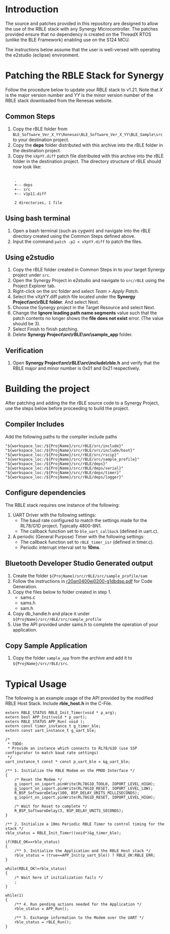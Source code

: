 # Introduction #
The source and patches provided in this repository are designed to allow the use of the RBLE stack with any Synergy Microcontroller.
The patches provided ensure that no dependency is created on the ThreadX RTOS (unlike the BLE Framework) enabling use on the S124 MCU.

The instructions below assume that the user is well-versed with operating the e2studio (eclipse) environment.

# Patching the RBLE Stack for Synergy #
Follow the procedure below to update your RBLE stack to v1.21. Note that *X* is the major version number and *YY* is the minor version number of the RBLE stack downloaded from the Renesas website.

## Common Steps ##

1. Copy the rBLE folder from ```BLE_Software_Ver_X_YY\Renesas\BLE_Software_Ver_X_YY\BLE_Sample\src``` to your destination project.
2. Copy the **deps** folder distributed with this archive into the rBLE folder in the destination project.
3. Copy the ```vXpYY.diff``` patch file distributed with this archive into the rBLE folder in the destination project. The directory structure of rBLE should now look like: 

```

    .
    +-- deps
    +-- src
    +-- v1p11.diff

    2 directories, 1 file
```

## Using bash terminal ##
1. Open a bash terminal (such as cygwin) and navigate into the rBLE directory created using the Common Steps defined above.
2. Input the command ``` patch -p2 < vXpYY.diff ``` to patch the files.

## Using e2studio ##
1. Copy the rBLE folder created in Common Steps in to your target Synergy project under ```src```.
2. Open the Synergy Project in e2studio and navigate to ```src/rBLE``` using the Project Explorer tab.
3. Right-click on the src folder and select *Team > Apply Patch*.
4. Select the vXpYY.diff patch file located under the **Synergy Project\src\rBLE folder**. And select Next.
6. Choose the Synergy project in the Target Resource and select Next.
7. Change the **Ignore leading path name segments** value such that the patch contents no longer shows the **file does not exist** error. (The value should be 3).
8. Select Finish to finish patching.
9. Delete **Synergy Project\src\rBLE\src\sample_app** folder.


## Verification ##
1. Open **Synergy Project\src\rBLE\src\include\rble.h** and verify that the RBLE major and minor number is 0x01 and 0x21 respectively.

# Building the project #
After patching and adding the the rBLE source code to a Synergy Project, use the steps below before proceeding to build the project.
## Compiler Includes ##
Add the following paths to the compiler include paths

    "${workspace_loc:/${ProjName}/src/rBLE/src/include}"
    "${workspace_loc:/${ProjName}/src/rBLE/src/include/host}"
    "${workspace_loc:/${ProjName}/src/rBLE/src/rscip}"
    "${workspace_loc:/${ProjName}/src/rBLE/src/sample_profile}"
    "${workspace_loc:/${ProjName}/src/rBLE/deps}"
    "${workspace_loc:/${ProjName}/src/rBLE/deps/serial}"
    "${workspace_loc:/${ProjName}/src/rBLE/deps/timer}"
    "${workspace_loc:/${ProjName}/src/rBLE/deps/logger}"
	
## Configure dependencies ##
The RBLE stack requires one instance of the following:

1. UART Driver with the following settings:
	- The baud rate configured to match the settings made for the RL78/G1D project. Typically 4800-8N1.
	- The callback function set to ```ble_uart_callback``` (defined in uart.c).
2. A periodic (General Purpose) Timer with the following settings:
	- The callback function set to ```rBLE_timer_isr``` (defined in timer.c).
	- Periodic interrupt interval set to **10ms**.
    
## Bluetooth Developer Studio Generated output ##
1. Create the folder ```${ProjName}/src/rBLE/src/sample_profile/sam```
2. Follow the instructions in [r20an0400ej0200-g1dbdsp.pdf](https://www.renesas.com/en-us/software/D6001494.html) for Code Generation.
3. Copy the files below to folder created in step 1.
	- sams.c
	- sams.h
	- sam.h
4. Copy db_handle.h and place it under ```${ProjName}/src/rBLE/src/sample_profile```
5. Use the API provided under sams.h to complete the operation of your application.

## Copy Sample Application ##
1. Copy the folder ```sample_app``` from the archive and add it to ```${ProjName}/src/rBLE/src```.

# Typical Usage #

The following is an example usage of the API provided by the modified RBLE Host Stack. Include **rble_host.h** in the C-File.

    extern RBLE_STATUS RBLE_Init_Timer(void * p_arg);
    extern bool APP_Init(void * p_uart);
    extern RBLE_STATUS APP_Run( void );
    extern const timer_instance_t g_timer_ble;
    extern const uart_instance_t g_uart_ble;
    
    /* 
     * TODO: 
     * Provide an instance which connects to RL78/G1D (use SSP configurator to match baud rate settings) 
     */
    uart_instance_t const * const p_uart_ble = &g_uart_ble;

    /** 1. Initialize the RBLE Modem on the PMOD Interface */
    {
        /* Reset the Modem */
        g_ioport_on_ioport.pinWrite(RL78G1D_TOOL0, IOPORT_LEVEL_HIGH);
        g_ioport_on_ioport.pinWrite(RL78G1D_RESET, IOPORT_LEVEL_LOW);
        R_BSP_SoftwareDelay(100, BSP_DELAY_UNITS_MILLISECONDS);
        g_ioport_on_ioport.pinWrite(RL78G1D_RESET, IOPORT_LEVEL_HIGH);

        /* Wait for Reset to complete */
        R_BSP_SoftwareDelay(3, BSP_DELAY_UNITS_SECONDS);
    }
    
    /** 2. Initialize a 10ms Periodic RBLE Timer to control timing for the stack */
    rble_status = RBLE_Init_Timer((void*)&g_timer_ble);

    if(RBLE_OK==rble_status)
    {
        /** 3. Initialize the Application and the RBLE Host stack */
        rble_status = (true==APP_Init(p_uart_ble)) ? RBLE_OK:RBLE_ERR;
    }

    while(RBLE_OK!=rble_status)
    {
        /* Wait here if initialization fails */
        ;
    }   
    
    while(1)
    {
        /** 4. Run pending actions needed for the Application */
        rble_status = APP_Run();

        /** 5. Exchange information to the Modem over the UART */
        rble_status = rBLE_Run();
    }
